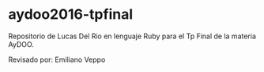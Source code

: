 # aydoo2016-tpfinal

Repositorio de Lucas Del Rio en lenguaje Ruby para el Tp Final de la materia AyDOO.

Revisado por: Emiliano Veppo

